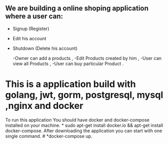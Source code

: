 
## We are building a online shoping application where a user can:
- Signup (Register)
- Edit his account 
- Shutdown (Delete his account)

    -Owner can add a products ,
    -Edit Products created by him ,
    -User can view all Products ,
    -User can buy particular Product .

# This is a application build with golang, jwt, gorm, postgresql, mysql ,nginx and docker
    
To run this application You should have docker and docker-compose installed on your machine.
    * sudo apt-get install docker.io && apt-get install docker-compose.
After downloading the application you can start with one single command.
    # *docker-compose up.
